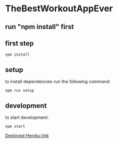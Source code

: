 # TheBestWorkoutAppEver

## run "npm install" first
## first step
```
npm install
```

## setup
to install dependencies run the following command:
```
npm run setup
```
## development
to start development:
```
npm start
```
[Deployed Heroku link](https://the-best-workout-app-ever.herokuapp.com/)